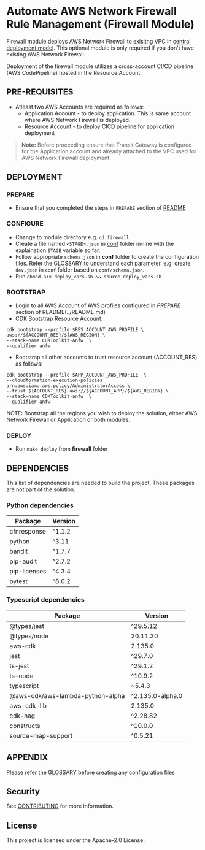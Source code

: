 # Automate AWS Network Firewall Rule Management (Firewall Module)

Firewall module deploys AWS Network Firewall to exisitng VPC in [central deployment model](https://aws.amazon.com/blogs/networking-and-content-delivery/deployment-models-for-aws-network-firewall/). This optional module is only required if you don't have existing AWS Network Firewall.

Deployment of the firewall module utilizes a cross-account CI/CD pipeline (AWS CodePipeline) hosted in the Resource Account.

## PRE-REQUISITES

* Atleast two AWS Accounts are required as follows: 
    * Application Account - to deploy application. This is same account where AWS Network Firewall is deployed.
    * Resource Account - to deploy CICD pipeline for application deployment

> **Note:** Before proceeding ensure that Transit Gateway is configured for the Application account and already attached to the VPC used for AWS Network Firewall deployment.

## DEPLOYMENT

### PREPARE

* Ensure that you completed the steps in `PREPARE` section of [README](../README.md) 

### CONFIGURE

* Change to module directory e.g. `cd firewall`
* Create a file named `<STAGE>.json` in [conf](conf/) folder in-line with the explaination `STAGE` variable so far.
* Follow appropriate `schema.json` in **conf** folder to create the configuration files. Refer the [GLOSSARY](../GLOSSARY.md) to understand each parameter. e.g. create `dev.json` in `conf` folder based on `conf/schema.json`.
* Run `chmod a+x deploy_vars.sh && source deploy_vars.sh`

### BOOTSTRAP
* Login to all AWS Account of AWS profiles configured in *PREPARE* section of README(../README.md) 
* CDK Bootstrap Resource Account:

```
cdk bootstrap --profile $RES_ACCOUNT_AWS_PROFILE \
aws://${ACCOUNT_RES}/${AWS_REGION} \
--stack-name CDKToolkit-anfw  \
--qualifier anfw
```

* Bootstrap all other accounts to trust resource account (ACCOUNT_RES) as follows:

```
cdk bootstrap --profile $APP_ACCOUNT_AWS_PROFILE  \
--cloudformation-execution-policies arn:aws:iam::aws:policy/AdministratorAccess \
--trust ${ACCOUNT_RES} aws://${ACCOUNT_APP}/${AWS_REGION} \
--stack-name CDKToolkit-anfw  \
--qualifier anfw
```

NOTE: Bootstrap all the regions you wish to deploy the solution, either AWS Network Firewall or Application or both modules.

### DEPLOY
* Run `make deploy` from **firewall** folder

## DEPENDENCIES

This list of dependencies are needed to build the project.
These packages are not part of the solution.

### Python dependencies

| Package     | Version |
|-------------|---------|
| cfnresponse | ^1.1.2  |
| python      | ^3.11   |
| bandit      | ^1.7.7  |
| pip-audit   | ^2.7.2  |
| pip-licenses| ^4.3.4  |
| pytest      | ^8.0.2  |

### Typescript dependencies

| Package                           | Version         |
|-----------------------------------|-----------------|
| @types/jest                       | ^29.5.12        |
| @types/node                       | 20.11.30        |
| aws-cdk                           | 2.135.0         |
| jest                              | ^29.7.0         |
| ts-jest                           | ^29.1.2         |
| ts-node                           | ^10.9.2         |
| typescript                        | ~5.4.3          |
| @aws-cdk/aws-lambda-python-alpha | ^2.135.0-alpha.0|
| aws-cdk-lib                       | 2.135.0         |
| cdk-nag                           | ^2.28.82        |
| constructs                        | ^10.0.0         |
| source-map-support                | ^0.5.21         |


## APPENDIX

Please refer the [GLOSSARY](../GLOSSARY.md) before creating any configuration files

## Security

See [CONTRIBUTING](../CONTRIBUTING.md#security-issue-notifications) for more information.

## License

This project is licensed under the Apache-2.0 License.
